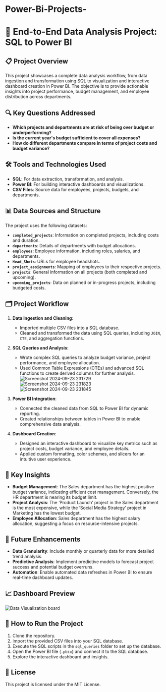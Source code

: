 # Power-Bi-Projects-

# 💼 End-to-End Data Analysis Project: SQL to Power BI

## 📋 Project Overview

This project showcases a complete data analysis workflow, from data ingestion and transformation using SQL to visualization and interactive dashboard creation in Power BI. The objective is to provide actionable insights into project performance, budget management, and employee distribution across departments.

## 🔍 Key Questions Addressed
- **Which projects and departments are at risk of being over budget or underperforming?**
- **Is the current year's budget sufficient to cover all expenses?**
- **How do different departments compare in terms of project costs and budget variance?**

## 🛠️ Tools and Technologies Used
- **SQL**: For data extraction, transformation, and analysis.
- **Power BI**: For building interactive dashboards and visualizations.
- **CSV Files**: Source data for employees, projects, budgets, and departments.

## 📊 Data Sources and Structure
The project uses the following datasets:
- **`completed_projects`**: Information on completed projects, including costs and duration.
- **`departments`**: Details of departments with budget allocations.
- **`employees`**: Employee information, including roles, salaries, and departments.
- **`Head_Shots`**: URLs for employee headshots.
- **`project_assignments`**: Mapping of employees to their respective projects.
- **`projects`**: General information on all projects (both completed and upcoming).
- **`upcoming_projects`**: Data on planned or in-progress projects, including budgeted costs.

## 🗂️ Project Workflow

1. **Data Ingestion and Cleaning**:
   - Imported multiple CSV files into a SQL database.
   - Cleaned and transformed the data using SQL queries, including `JOIN`, `CTE`, and aggregation functions.

2. **SQL Queries and Analysis**:
   - Wrote complex SQL queries to analyze budget variance, project performance, and employee allocation.
   - Used Common Table Expressions (CTEs) and advanced SQL functions to create derived columns for further analysis.
![Screenshot 2024-09-23 231729](https://github.com/user-attachments/assets/d8b11bf3-fb9c-4306-a655-3ab5aaf7909a)
![Screenshot 2024-09-23 231823](https://github.com/user-attachments/assets/45139dd3-2e90-4311-acad-acca01df030d)
![Screenshot 2024-09-23 231845](https://github.com/user-attachments/assets/f2209e47-048b-4f89-ac9d-da97d50e65bd)


3. **Power BI Integration**:
   - Connected the cleaned data from SQL to Power BI for dynamic reporting.
   - Created relationships between tables in Power BI to enable comprehensive data analysis.

4. **Dashboard Creation**:
   - Designed an interactive dashboard to visualize key metrics such as project costs, budget variance, and employee details.
   - Applied custom formatting, color schemes, and slicers for an intuitive user experience.

## 🔑 Key Insights
- **Budget Management**: The Sales department has the highest positive budget variance, indicating efficient cost management. Conversely, the HR department is nearing its budget limit.
- **Project Analysis**: The ‘Product Launch’ project in the Sales department is the most expensive, while the ‘Social Media Strategy’ project in Marketing has the lowest budget.
- **Employee Allocation**: Sales department has the highest salary allocation, suggesting a focus on resource-intensive projects.

## 🎯 Future Enhancements
- **Data Granularity**: Include monthly or quarterly data for more detailed trend analysis.
- **Predictive Analysis**: Implement predictive models to forecast project success and potential budget overruns.
- **Automation**: Enable automated data refreshes in Power BI to ensure real-time dashboard updates.

## 📈 Dashboard Preview
![Data Visualization board](https://github.com/user-attachments/assets/da1d4ca2-729d-444b-9c6b-b590af8a62f9)


## 📂 How to Run the Project
1. Clone the repository.
2. Import the provided CSV files into your SQL database.
3. Execute the SQL scripts in the `sql_queries` folder to set up the database.
4. Open the Power BI file (`.pbix`) and connect it to the SQL database.
5. Explore the interactive dashboard and insights.

## 📝 License
This project is licensed under the MIT License. 
